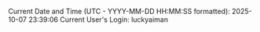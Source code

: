 Current Date and Time (UTC - YYYY-MM-DD HH:MM:SS formatted): 2025-10-07 23:39:06
Current User's Login: luckyaiman
